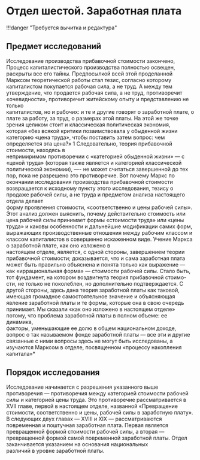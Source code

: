 # Отдел шестой. Заработная плата

!!!danger "Требуется вычитка и редактура"

## Предмет исследований

Исследование производства прибавочной стоимости закончено,
Процесс капиталистического производства полностью освещен,  
раскрыты все его тайны. Предпосылкой всей этой проделанной Марксом
теоретической работы стал тезис, согласно которому капиталистом
покупается рабочая сила, а не труд. А между тем утверждение, что
продается рабочая сила, а не труд, противоречит «очевидности»,
противоречит житейскому опыту и представлению не только  
капиталистов, но и рабочих: и те и другие говорят о заработной плате, о
плате за работу, за труд, о размерах этой платы. На этой же точке
зрения целиком стоит и классическая политическая экономия,  
которая «без всякой критики позаимствовала у обыденной жизни  
категорию «цена труда», чтобы поставить затем вопрос: чем определяется
эта цена?» 1
Следовательно, теория прибавочной стоимости, находясь в  
непримиримом противоречии с «категорией обыденной жизни» — с  
«ценой труда» (которая также является и категорией классической  
политической экономии), —- не может считаться завершенной до тех пор,
пока не разрешено это противоречие. Вот почему Маркс по  
окончании исследования производства прибавочной стоимости возвращается
к исходному пункту этого исследования, тезису о продаже рабочей
силы, а не труда и предметом анализа настоящего отдела делает  
форму проявления стоимости, «соответственно и цены рабочей силы».
Этот анализ должен выяснить, почему действительно стоимость или
цена рабочей силы принимает формы «стоимости труда» или «цены
труда» и каковы особенности и дальнейшие модификации самих
форм, выражающих производственные отношения между рабочим
классом и классом капиталистов в совершенно искаженном виде.
Учение Маркса о заработной плате, как оно изложено в  
настоящем отделе, является, с одной стороны, завершением теории  
прибавочной стоимости; доказывается, что и сама заработная плата может
быть правильно объяснена и понята только как выражение — как
«иррациональная форма» — стоимости рабочей силы. Стало быть,
тот фундамент, на котором воздвигнута теория прибавочной стоимо-
сти, не только не поколеблен, но дополнительно подтверждается.
С другой стороны, здесь дана теория заработной платы как таковой,
имеющая громадное самостоятельное значение и объясняющая  
явление заработной платы и те формы, которые она в свою очередь  
принимает. Мы сказали «как оно изложено в настоящем отделе» потому,
что проблема заработной платы в полном объеме: ее динамика,  
факторы, уменьшающие ее долю в общем национальном доходе, вопрос
о так называемом фонде заработной платы — все эти и другие  
связанные с ними вопросы здесь не могут быть исследованы, а изучаются
Марксом в отделе, посвященном «процессу накопления капитала»\*

## Порядок исследования

Исследование начинается с разрешения указанного выше  
противоречия — противоречия между категорией стоимости рабочей силы
и категорией цены труда. Это противоречие рассматривается
в XVII главе, первой в настоящем отделе, названной «Превращение
стоимости, соответственно и цены, рабочей силы в заработную плату».
В следующих двух главах — XVIII и XIX — рассматриваются
повременная и поштучная заработная плата. Первая является  
превращенной формой стоимости рабочей силы, а вторая —  
превращенной формой самой повременной заработной платы.
Отдел заканчивается указанием на основания национальных  
различий в уровне заработной платы.
